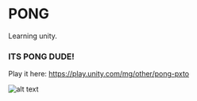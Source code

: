 # PONG

Learning unity.

### ITS PONG DUDE!

Play it here: https://play.unity.com/mg/other/pong-pxto

![alt text](https://i.imgur.com/gJHiibL.png "PONG")